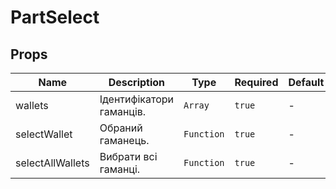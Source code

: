 # PartSelect

## Props

<!-- @vuese:PartSelect:props:start -->
|Name|Description|Type|Required|Default|
|---|---|---|---|---|
|wallets|Ідентифікатори гаманців.|`Array`|`true`|-|
|selectWallet|Обраний гаманець.|`Function`|`true`|-|
|selectAllWallets|Вибрати всі гаманці.|`Function`|`true`|-|

<!-- @vuese:PartSelect:props:end -->


